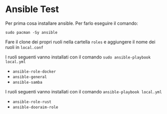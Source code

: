 # Ansible Test

Per prima cosa installare ansible. Per farlo eseguire il comando:
```
sudo pacman -Sy ansible
```

Fare il clone dei propri ruoli nella cartella `roles` e aggiungere il nome dei ruoli in `local.conf`
 
I ruoli seguenti vanno installati con il comando `sudo ansible-playbook local.yml`
 
* `ansible-role-docker`
* `ansible-general`
* `ansible-samba`

I ruoli seguenti vanno installati con il comando `ansible-playbook local.yml`

* `ansible-role-rust`
* `ansible-dooraim-role`
